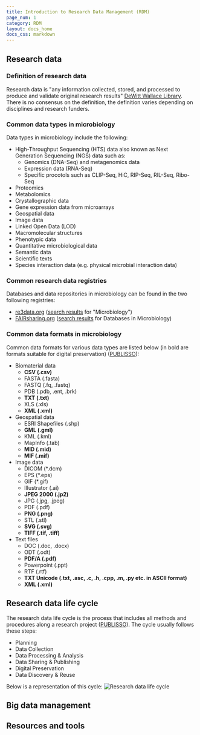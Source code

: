 ```yaml
---
title: Introduction to Research Data Management (RDM)
page_num: 1
category: RDM
layout: docs_home
docs_css: markdown
---
```

## Research data

### Definition of research data
Research data is "any information collected, stored, and processed to produce and validate original research results" [DeWitt Wallace Library](https://libguides.macalester.edu/data1). There is no consensus on the definition, the definition varies depending on disciplines and research funders. 

### Common data types in microbiology
Data types in microbiology include the following:
* High-Throughput Sequencing (HTS) data also known as Next Generation Sequencing (NGS) data such as:
  * Genomics (DNA-Seq) and metagenomics data
  * Expression data (RNA-Seq)
  * Specific procotols such as CLIP-Seq, HiC, RIP-Seq, RIL-Seq, Ribo-Seq
* Proteomics
* Metabolomics
* Crystallographic data
* Gene expression data from microarrays
* Geospatial data
* Image data
* Linked Open Data (LOD)
* Macromolecular structures
* Phenotypic data
* Quantitative microbiological data
* Semantic data
* Scientific texts
* Species interaction data (e.g. physical microbial interaction data)

### Common research data registries
Databases and data repositories in microbiology can be found in the two following registries:
* [re3data.org](https://www.re3data.org/) ([search results](https://www.re3data.org/search?query=Microbiology) for "Microbiology")
* [FAIRsharing.org](https://fairsharing.org/) ([search results](https://fairsharing.org/search?fairsharingRegistry=Database&subjects=microbiology&page=1) for Databases in Microbiology)

### Common data formats in microbiology
Common data formats for various data types are listed below (in bold are formats suitable for digital preservation) ([PUBLISSO](https://www.publisso.de/en/research-data-management/rd-archiving/)):
* Biomaterial data
    * **CSV (.csv)**
    * FASTA (.fasta)
    * FASTQ (.fq, .fastq)
    * PDB (.pdb, .ent, .brk)
    * **TXT (.txt)**
    * XLS (.xls)
    * **XML (.xml)**
* Geospatial data
    * ESRI Shapefiles (.shp)
    * **GML (.gml)**
    * KML (.kml)
    * MapInfo (.tab)
    * **MID (.mid)**
    * **MIF (.mif)**
* Image data
    * DICOM (*.dcm)
    * EPS (*.eps)
    * GIF (*.gif)
    * Illustrator (.ai)
    * **JPEG 2000 (.jp2)**
    * JPG (.jpg, .jpeg)
    * PDF (.pdf)
    * **PNG (.png)**
    * STL (.stl)
    * **SVG (.svg)**
    * **TIFF (.tif, .tiff)**
* Text files
    * DOC (.doc, .docx)
    * ODT (.odt)
    * **PDF/A (.pdf)**
    * Powerpoint (.ppt)
    * RTF (.rtf)
    * **TXT Unicode (.txt, .asc, .c, .h, .cpp, .m, .py etc. in ASCII format)**
    * **XML (.xml)**

## Research data life cycle

The research data life cycle is the process that includes all methods and procedures along a research project ([PUBLISSO](https://www.publisso.de/en/research-data-management/)). The cycle usually follows these steps:
* Planning
* Data Collection
* Data Processing & Analysis
* Data Sharing & Publishing
* Digital Preservation
* Data Discovery & Reuse

Below is a representation of this cycle:
![Research data life cycle](~/img/research_data_life_cycle.png)

## Big data management

## Resources and tools
